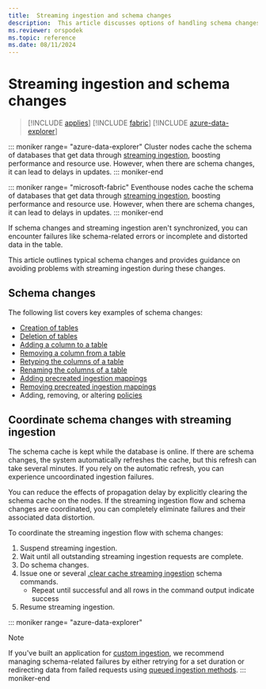 ```yaml
---
title:  Streaming ingestion and schema changes
description:  This article discusses options of handling schema changes with streaming ingestion.
ms.reviewer: orspodek
ms.topic: reference
ms.date: 08/11/2024
---
```

# Streaming ingestion and schema changes

> [!INCLUDE [applies](../../includes/applies-to-version/applies.md)] [!INCLUDE [fabric](../../includes/applies-to-version/fabric.md)] [!INCLUDE [azure-data-explorer](../../includes/applies-to-version/azure-data-explorer.md)]

::: moniker range= "azure-data-explorer"
Cluster nodes cache the schema of databases that get data through [streaming ingestion](/azure/data-explorer/ingest-data-streaming), boosting performance and resource use. However, when there are schema changes, it can lead to delays in updates.
::: moniker-end

::: moniker range= "microsoft-fabric"
Eventhouse nodes cache the schema of databases that get data through [streaming ingestion](/azure/data-explorer/ingest-data-streaming), boosting performance and resource use. However, when there are schema changes, it can lead to delays in updates.
::: moniker-end

If schema changes and streaming ingestion aren't synchronized, you can encounter failures like schema-related errors or incomplete and distorted data in the table.

This article outlines typical schema changes and provides guidance on avoiding problems with streaming ingestion during these changes.

## Schema changes

The following list covers key examples of schema changes:

* [Creation of tables](../create-table-command.md)
* [Deletion of tables](../drop-table-command.md)
* [Adding a column to a table](../alter-merge-table-command.md)
* [Removing a column from a table](../drop-column.md)
* [Retyping the columns of a table](../alter-column.md)
* [Renaming the columns of a table](../rename-column.md)
* [Adding precreated ingestion mappings](../create-ingestion-mapping-command.md)
* [Removing precreated ingestion mappings](../drop-ingestion-mapping-command.md)
* Adding, removing, or altering [policies](../policies.md)

## Coordinate schema changes with streaming ingestion

The schema cache is kept while the database is online. If there are schema changes, the system automatically refreshes the cache, but this refresh can take several minutes. If you rely on the automatic refresh, you can experience uncoordinated ingestion failures.

You can reduce the effects of propagation delay by explicitly clearing the schema cache on the nodes. If the streaming ingestion flow and schema changes are coordinated, you can completely eliminate failures and their associated data distortion.

To coordinate the streaming ingestion flow with schema changes:

1. Suspend streaming ingestion.
1. Wait until all outstanding streaming ingestion requests are complete.
1. Do schema changes.
1. Issue one or several [.clear cache streaming ingestion](clear-schema-cache-command.md) schema commands. 
    * Repeat until successful and all rows in the command output indicate success
1. Resume streaming ingestion.


::: moniker range= "azure-data-explorer"
> [!NOTE]
> If you've built an application for [custom ingestion](/azure/data-explorer/ingest-data-streaming#choose-the-appropriate-streaming-ingestion-type), we recommend managing schema-related failures by either retrying for a set duration or redirecting data from failed requests using [queued ingestion methods](../../api/get-started/app-queued-ingestion).
::: moniker-end